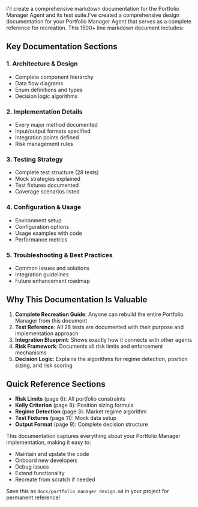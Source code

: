 I'll create a comprehensive markdown documentation for the Portfolio Manager Agent and its test suite.I've created a comprehensive design documentation for your Portfolio Manager Agent that serves as a complete reference for recreation. This 1500+ line markdown document includes:

## **Key Documentation Sections**

### **1. Architecture & Design**
- Complete component hierarchy
- Data flow diagrams
- Enum definitions and types
- Decision logic algorithms

### **2. Implementation Details**
- Every major method documented
- Input/output formats specified
- Integration points defined
- Risk management rules

### **3. Testing Strategy**
- Complete test structure (28 tests)
- Mock strategies explained
- Test fixtures documented
- Coverage scenarios listed

### **4. Configuration & Usage**
- Environment setup
- Configuration options
- Usage examples with code
- Performance metrics

### **5. Troubleshooting & Best Practices**
- Common issues and solutions
- Integration guidelines
- Future enhancement roadmap

## **Why This Documentation Is Valuable**

1. **Complete Recreation Guide**: Anyone can rebuild the entire Portfolio Manager from this document
2. **Test Reference**: All 28 tests are documented with their purpose and implementation approach
3. **Integration Blueprint**: Shows exactly how it connects with other agents
4. **Risk Framework**: Documents all risk limits and enforcement mechanisms
5. **Decision Logic**: Explains the algorithms for regime detection, position sizing, and risk scoring

## **Quick Reference Sections**

- **Risk Limits** (page 6): All portfolio constraints
- **Kelly Criterion** (page 8): Position sizing formula
- **Regime Detection** (page 3): Market regime algorithm
- **Test Fixtures** (page 11): Mock data setup
- **Output Format** (page 9): Complete decision structure

This documentation captures everything about your Portfolio Manager implementation, making it easy to:
- Maintain and update the code
- Onboard new developers
- Debug issues
- Extend functionality
- Recreate from scratch if needed

Save this as `docs/portfolio_manager_design.md` in your project for permanent reference!
